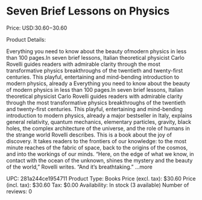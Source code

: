 # Seven Brief Lessons on Physics

Price: USD:$30.60-$30.60

Product Details:

Everything you need to know about the beauty ofmodern physics in less than 100 pages.In seven brief lessons, Italian theoretical physicist Carlo Rovelli guides readers with admirable clarity through the most transformative physics breakthroughs of the twentieth and twenty-first centuries. This playful, entertaining and mind-bending introduction to modern physics, already a Everything you need to know about the beauty of modern physics in less than 100 pages.In seven brief lessons, Italian theoretical physicist Carlo Rovelli guides readers with admirable clarity through the most transformative physics breakthroughs of the twentieth and twenty-first centuries. This playful, entertaining and mind-bending introduction to modern physics, already a major bestseller in Italy, explains general relativity, quantum mechanics, elementary particles, gravity, black holes, the complex architecture of the universe, and the role of humans in the strange world Rovelli describes. This is a book about the joy of discovery. It takes readers to the frontiers of our knowledge: to the most minute reaches of the fabric of space, back to the origins of the cosmos, and into the workings of our minds. “Here, on the edge of what we know, in contact with the ocean of the unknown, shines the mystery and the beauty of the world,” Rovelli writes. “And it’s breathtaking.” ...more

UPC: 281a244ce1954711
Product Type: Books
Price (excl. tax): $30.60
Price (incl. tax): $30.60
Tax: $0.00
Availability: In stock (3 available)
Number of reviews: 0